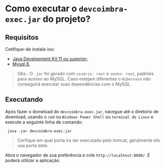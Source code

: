 Como executar o `devcoimbra-exec.jar` do projeto?
=
## Requisitos

Cetifique-de instalá-los:

* [Java Development Kit 11 ou superior;](https://www.oracle.com/br/java/technologies/javase-jdk11-downloads.html)
* [Mysql 8.](https://dev.mysql.com/downloads/mysql/)

> Obs.: O `.jar` foi gerado com `usuário: root` e `senha: root`, padrões para acesso ao MySQL. Caso estejam diferentes o `Hibernate` não conseguirá executar suas dependências com o MySQL.

## Executando

Após fazer o donwload do `devcoimbra-exec.jar`, navegue até o diretório de download, usando o `cmd` ou `Windows Power Shell` ou `terminal do Linux` e execute a seguinte linha de comando:

<code> java -jar devcoimbra-exec.jar </code>

> Cerfique em qual porta ira ser executado pelo tomcat, geralmente ele usa porta `8080`.

Abra o navegador de sua preferência e cole `http://localhost:8080/`. E poderá utilizar a aplicação.
